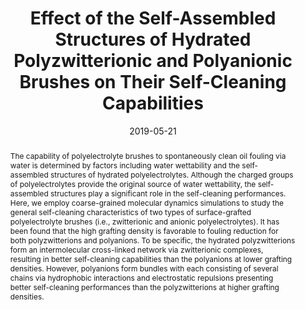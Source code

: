 ---
title: "Effect of the Self-Assembled Structures of Hydrated Polyzwitterionic and Polyanionic Brushes on Their Self-Cleaning Capabilities"
authors:
- You-Liang Zhu
- Zhong-Yuan Lu
- Zhan-Wei Li
- Zhao-Yan Sun
- Xiaokong Liu
date: "2019-05-21"
doi: "10.1021/acs.langmuir.9b00714"
publication_types: ["期刊文章"]
publication: "Langmuir"
publication_short: "Langmuir"
abstract: "
<!--more-->
The capability of polyelectrolyte brushes to spontaneously  clean oil fouling via water is determined by factors including water  wettability and the self-assembled structures of hydrated  polyelectrolytes. Although the charged groups of polyelectrolytes  provide the original source of water wettability, the self-assembled  structures play a significant role in the self-cleaning performances.  Here, we employ coarse-grained molecular dynamics simulations to study  the general self-cleaning characteristics of two types of  surface-grafted polyelectrolyte brushes (i.e., zwitterionic and anionic  polyelectrolytes). It has been found that the high grafting density is  favorable to fouling reduction for both polyzwitterions and polyanions.  To be specific, the hydrated polyzwitterions form an intermolecular  cross-linked network via zwitterionic complexes, resulting in better  self-cleaning capabilities than the polyanions at lower grafting  densities. However, polyanions form bundles with each consisting of  several chains via hydrophobic interactions and electrostatic repulsions  presenting better self-cleaning performances than the polyzwitterions  at higher grafting densities."
url_pdf: "https://doi.org/10.1021/acs.langmuir.9b00714"
---